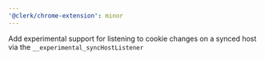 ```yaml
---
'@clerk/chrome-extension': minor
---
```


Add experimental support for listening to cookie changes on a synced host via the `__experimental_syncHostListener`
